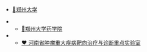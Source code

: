 * [🧱郑州大学](http://www.zzu.edu.cn)
- * [💊郑州大学药学院](http://www5.zzu.edu.cn/yxy)
- * [❤️ 河南省肿瘤重大疾病靶向治疗与诊断重点实验室](/)


